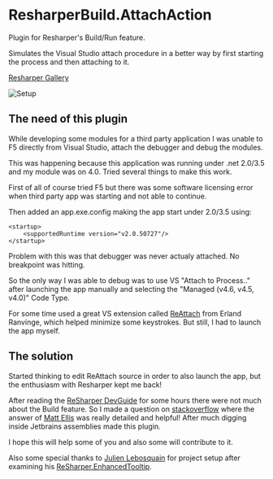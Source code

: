 ﻿# ResharperBuild.AttachAction
Plugin for Resharper's Build/Run feature.

Simulates the Visual Studio attach procedure in a better way by first starting the process and then attaching to it.

[Resharper Gallery](https://resharper-plugins.jetbrains.com/packages/ReSharperBuild.AttachAction/)

![Setup](https://github.com/dseferlis/ResharperBuild.AttachAction/blob/master/Screenshots/Setup.png)

The need of this plugin
-----------------------
While developing some modules for a third party application I was unable to F5 directly from Visual Studio, attach the debugger and debug the modules.

This was happening because this application was running under .net 2.0/3.5 and my module was on 4.0. Tried several things to make this work.

First of all of course tried F5 but there was some software licensing error when third party app was starting and not able to continue.

Then added an app.exe.config making the app start under 2.0/3.5 using:
~~~
<startup>
    <supportedRuntime version="v2.0.50727"/>
</startup>
~~~
Problem with this was that debugger was never actualy attached. No breakpoint was hitting.

So the only way I was able to debug was to use VS "Attach to Process.." after launching the app manually and selecting the "Managed (v4.6, v4.5, v4.0)" Code Type.

For some time used a great VS extension called [ReAttach](https://github.com/erlandranvinge/ReAttach) from Erland Ranvinge, which helped minimize some keystrokes.
But still, I had to launch the app myself.

The solution
------------
Started thinking to edit ReAttach source in order to also launch the app, but the enthusiasm with Resharper kept me back!

After reading the [ReSharper DevGuide](https://www.jetbrains.com/help/resharper/sdk/README.html) for some hours there were not much about the Build feature.
So I made a question on [stackoverflow](http://stackoverflow.com/questions/39105401/resharper-run-configurations) where the answer of [Matt Ellis](https://twitter.com/citizenmatt) was really detailed and helpful!
After much digging inside Jetbrains assemblies made this plugin.

I hope this will help some of you and also some will contribute to it.

Also some special thanks to [Julien Lebosquain](https://github.com/MrJul) for project setup after examining his [ReSharper.EnhancedTooltip](https://github.com/MrJul/ReSharper.EnhancedTooltip).
